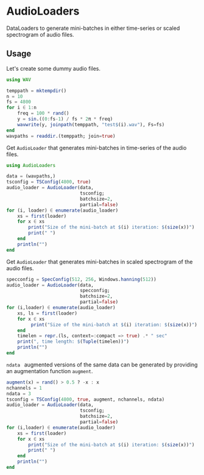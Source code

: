# AudioLoaders

DataLoaders to generate mini-batches in either time-series or scaled spectrogram of audio files. 

## Usage
Let's create some dummy audio files.
```julia
using WAV

temppath = mktempdir()
n = 10
fs = 4800
for i ∈ 1:n
    freq = 100 * rand()
    y = sin.((0:fs-1) / fs * 2π * freq)
    wavwrite(y, joinpath(temppath, "test$(i).wav"), Fs=fs)
end
wavpaths = readdir.(temppath; join=true)
```
Get `AudioLoader` that generates mini-batches in time-series of the audio files.
```julia
using AudioLoaders

data = (wavpaths,)
tsconfig = TSConfig(4800, true)
audio_loader = AudioLoader(data,
                           tsconfig; 
                           batchsize=2,
                           partial=false)
for (i, loader) ∈ enumerate(audio_loader)
    xs = first(loader)
    for x ∈ xs
        print("Size of the mini-batch at $(i) iteration: $(size(x))")
        print(" ")
    end
    println("")
end
```

Get `AudioLoader` that generates mini-batches in scaled spectrogram of the audio files.
```julia
specconfig = SpecConfig(512, 256, Windows.hanning(512))
audio_loader = AudioLoader(data,
                           specconfig; 
                           batchsize=2,
                           partial=false)
for (i,loader) ∈ enumerate(audio_loader)
    xs, ls = first(loader)
    for x ∈ xs
         print("Size of the mini-batch at $(i) iteration: $(size(x))")
    end
    timelen = repr.(ls, context=:compact => true) .* " sec"
    print(", time length: $(Tuple(timelen))")
    println("")
end
```

`ndata ` augmented versions of the same data can be generated by providing an augmentation function `augment`.
```julia
augment(x) = rand() > 0.5 ? -x : x
nchannels = 1
ndata = 3
tsconfig = TSConfig(4800, true, augment, nchannels, ndata)
audio_loader = AudioLoader(data,
                           tsconfig; 
                           batchsize=2,
                           partial=false)
for (i,loader) ∈ enumerate(audio_loader)
    xs = first(loader)
    for x ∈ xs
        print("Size of the mini-batch at $(i) iteration: $(size(x))")
        print(" ")
    end
    println("")
end
```  